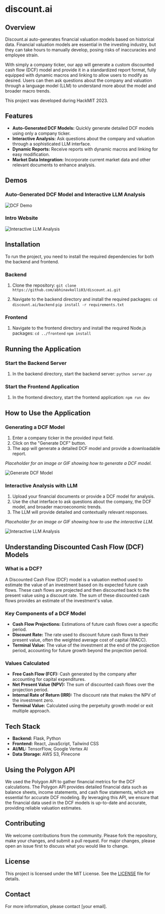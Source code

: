 ﻿# discount.ai

## Overview

Discount.ai auto-generates financial valuation models based on historical data. Financial valuation models are essential in the investing industry, but they can take hours to manually develop, posing risks of inaccuracies and employee strain.

With simply a company ticker, our app will generate a custom discounted cash flow (DCF) model and provide it in a standardized report format, fully equipped with dynamic macros and linking to allow users to modify as desired. Users can then ask questions about the company and valuation through a language model (LLM) to understand more about the model and broader macro trends.

This project was developed during HackMIT 2023.

## Features

- **Auto-Generated DCF Models:** Quickly generate detailed DCF models using only a company ticker.
- **Interactive Analysis:** Ask questions about the company and valuation through a sophisticated LLM interface.
- **Dynamic Reports:** Receive reports with dynamic macros and linking for easy modification.
- **Market Data Integration:** Incorporate current market data and other relevant documents to enhance analysis.

## Demos

### Auto-Generated DCF Model and Interactive LLM Analysis

![DCF Demo](./media/app-vid.gif)

### Intro Website

![Interactive LLM Analysis](./media/introsite-vid.gif)

## Installation

To run the project, you need to install the required dependencies for both the backend and frontend.

### Backend

1. Clone the repository:
   `git clone https://github.com/abhinavkolli03/discount.ai.git`

2. Navigate to the backend directory and install the required packages:
   `cd discount.ai/backend`
   `pip install -r requirements.txt`

### Frontend

1. Navigate to the frontend directory and install the required Node.js packages:
   `cd ../frontend`
   `npm install`

## Running the Application

### Start the Backend Server

1. In the backend directory, start the backend server:
   `python server.py`

### Start the Frontend Application

1. In the frontend directory, start the frontend application:
   `npm run dev`

## How to Use the Application

### Generating a DCF Model

1. Enter a company ticker in the provided input field.
2. Click on the "Generate DCF" button.
3. The app will generate a detailed DCF model and provide a downloadable report.

*Placeholder for an image or GIF showing how to generate a DCF model.*

![Generate DCF Model](path/to/generate-dcf.gif)

### Interactive Analysis with LLM

1. Upload your financial documents or provide a DCF model for analysis.
2. Use the chat interface to ask questions about the company, the DCF model, and broader macroeconomic trends.
3. The LLM will provide detailed and contextually relevant responses.

*Placeholder for an image or GIF showing how to use the interactive LLM.*

![Interactive LLM Analysis](path/to/interactive-llm.gif)

## Understanding Discounted Cash Flow (DCF) Models

### What is a DCF?

A Discounted Cash Flow (DCF) model is a valuation method used to estimate the value of an investment based on its expected future cash flows. These cash flows are projected and then discounted back to the present value using a discount rate. The sum of these discounted cash flows provides an estimate of the investment's value.

### Key Components of a DCF Model

- **Cash Flow Projections:** Estimations of future cash flows over a specific period.
- **Discount Rate:** The rate used to discount future cash flows to their present value, often the weighted average cost of capital (WACC).
- **Terminal Value:** The value of the investment at the end of the projection period, accounting for future growth beyond the projection period.

### Values Calculated

- **Free Cash Flow (FCF):** Cash generated by the company after accounting for capital expenditures.
- **Net Present Value (NPV):** The sum of discounted cash flows over the projection period.
- **Internal Rate of Return (IRR):** The discount rate that makes the NPV of the investment zero.
- **Terminal Value:** Calculated using the perpetuity growth model or exit multiple approach.

## Tech Stack

- **Backend:** Flask, Python
- **Frontend:** React, JavaScript, Tailwind CSS
- **AI/ML:** TensorFlow, Google Vertex AI
- **Data Storage:** AWS S3, Pinecone

## Using the Polygon API

We used the Polygon API to gather financial metrics for the DCF calculations. The Polygon API provides detailed financial data such as balance sheets, income statements, and cash flow statements, which are essential for accurate DCF modeling. By leveraging this API, we ensure that the financial data used in the DCF models is up-to-date and accurate, providing reliable valuation estimates.

## Contributing

We welcome contributions from the community. Please fork the repository, make your changes, and submit a pull request. For major changes, please open an issue first to discuss what you would like to change.

## License

This project is licensed under the MIT License. See the [LICENSE](LICENSE) file for details.

## Contact

For more information, please contact [your email].

